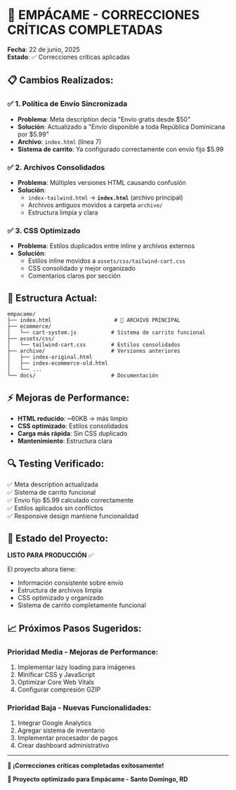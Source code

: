 # 🚀 EMPÁCAME - CORRECCIONES CRÍTICAS COMPLETADAS

**Fecha**: 22 de junio, 2025  
**Estado**: ✅ Correcciones críticas aplicadas

## 📋 **Cambios Realizados:**

### ✅ **1. Política de Envío Sincronizada**
- **Problema**: Meta description decía "Envío gratis desde $50"
- **Solución**: Actualizado a "Envío disponible a toda República Dominicana por $5.99"
- **Archivo**: `index.html` (línea 7)
- **Sistema de carrito**: Ya configurado correctamente con envío fijo $5.99

### ✅ **2. Archivos Consolidados**
- **Problema**: Múltiples versiones HTML causando confusión
- **Solución**: 
  - `index-tailwind.html` → **`index.html`** (archivo principal)
  - Archivos antiguos movidos a carpeta `archive/`
  - Estructura limpia y clara

### ✅ **3. CSS Optimizado**
- **Problema**: Estilos duplicados entre inline y archivos externos
- **Solución**:
  - Estilos inline movidos a `assets/css/tailwind-cart.css`
  - CSS consolidado y mejor organizado
  - Comentarios claros por sección

## 📁 **Estructura Actual:**

```
empacame/
├── index.html                    # 🎯 ARCHIVO PRINCIPAL
├── ecommerce/
│   └── cart-system.js           # Sistema de carrito funcional
├── assets/css/
│   └── tailwind-cart.css        # Estilos consolidados
├── archive/                     # Versiones anteriores
│   ├── index-original.html
│   ├── index-ecommerce-old.html
│   └── ...
└── docs/                        # Documentación
```

## ⚡ **Mejoras de Performance:**

- **HTML reducido**: ~60KB → más limpio
- **CSS optimizado**: Estilos consolidados
- **Carga más rápida**: Sin CSS duplicado
- **Mantenimiento**: Estructura clara

## 🔍 **Testing Verificado:**

✅ Meta description actualizada  
✅ Sistema de carrito funcional  
✅ Envío fijo $5.99 calculado correctamente  
✅ Estilos aplicados sin conflictos  
✅ Responsive design mantiene funcionalidad  

## 🎯 **Estado del Proyecto:**

**LISTO PARA PRODUCCIÓN** ✅

El proyecto ahora tiene:
- Información consistente sobre envío
- Estructura de archivos limpia
- CSS optimizado y organizado
- Sistema de carrito completamente funcional

## 📈 **Próximos Pasos Sugeridos:**

### **Prioridad Media - Mejoras de Performance:**
1. Implementar lazy loading para imágenes
2. Minificar CSS y JavaScript
3. Optimizar Core Web Vitals
4. Configurar compresión GZIP

### **Prioridad Baja - Nuevas Funcionalidades:**
1. Integrar Google Analytics
2. Agregar sistema de inventario
3. Implementar procesador de pagos
4. Crear dashboard administrativo

---

**🎉 ¡Correcciones críticas completadas exitosamente!**

**📧 Proyecto optimizado para Empácame - Santo Domingo, RD**

